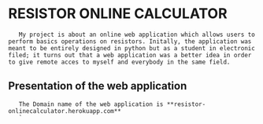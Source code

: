    # RESISTOR ONLINE CALCULATOR
   
       My project is about an online web application which allows users to perform basics operations on resistors. Initally, the application was meant to be entirely designed in python but as a student in electronic filed; it turns out that a web application was a better idea in order to give remote acces to myself and everybody in the same field. 
       
   ## Presentation of the web application
       The Domain name of the web application is **resistor-onlinecalculator.herokuapp.com**
       `
